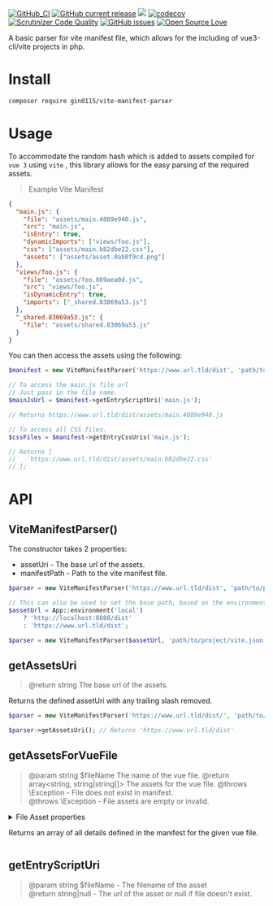 [![GitHub_CI](https://github.com/gin0115/vite-manifest-parser/actions/workflows/cli.yaml/badge.svg)](https://github.com/gin0115/vite-manifest-parser/actions/workflows/cli.yaml)
[![GitHub current release](https://img.shields.io/github/release/gin0115/vite-manifest-parser)](https://github.com/gin0115/vite-manifest-parser/releases)
![](https://github.com/vite-manifest-parser/workflows/GitHub_CI/badge.svg " ")
[![codecov](https://codecov.io/gh/gin0115/vite-manifest-parser/branch/main/graph/badge.svg?token=1I2UJW717H)](https://codecov.io/gh/gin0115/vite-manifest-parser)
[![Scrutinizer Code Quality](https://scrutinizer-ci.com/g/gin0115/vite-manifest-parser/badges/quality-score.png?b=main)](https://scrutinizer-ci.com/g/gin0115/vite-manifest-parser/?branch=main)
[![GitHub issues](https://img.shields.io/github/issues/gin0115/vite-manifest-parser)](https://github.com/gin0115/vite-manifest-parser/issues)
[![Open Source Love](https://badges.frapsoft.com/os/mit/mit.svg?v=102)]()

A basic parser for vite manifest file, which allows for the including of vue3-cli/vite projects in php.

# Install

```bash
composer require gin0115/vite-manifest-parser
```

# Usage

To accommodate the random hash which is added to assets compiled for `vue 3` using `vite` , this library allows for the easy parsing of the required assets.

> Example Vite Manifest

```json
{
  "main.js": {
    "file": "assets/main.4889e940.js",
    "src": "main.js",
    "isEntry": true,
    "dynamicImports": ["views/foo.js"],
    "css": ["assets/main.b82dbe22.css"],
    "assets": ["assets/asset.0ab0f9cd.png"]
  },
  "views/foo.js": {
    "file": "assets/foo.869aea0d.js",
    "src": "views/foo.js",
    "isDynamicEntry": true,
    "imports": ["_shared.83069a53.js"]
  },
  "_shared.83069a53.js": {
    "file": "assets/shared.83069a53.js"
  }
}

```

You can then access the assets using the following:

```php
$manifest = new ViteManifestParser('https://www.url.tld/dist', 'path/to/project/vite.json');

// To access the main.js file url
// Just pass in the file name.
$mainJsUrl = $manifest->getEntryScriptUri('main.js');

// Returns https://www.url.tld/dist/assets/main.4889e940.js

// To access all CSS files.
$cssFiles = $manifest->getEntryCssUris('main.js');

// Returns [
//   'https://www.url.tld/dist/assets/main.b82dbe22.css'
// ];

```

# API

## ViteManifestParser()

The constructor takes 2 properties:
* assetUri - The base url of the assets.
* manifestPath - Path to the vite manifest file.

```php
$parser = new ViteManifestParser('https://www.url.tld/dist', 'path/to/project/vite.json');

// This can also be used to set the base path, based on the environment.
$assetUrl = App::environment('local')
    ? 'http://localhost:8080/dist'
    : 'https://www.url.tld/dist';

$parser = new ViteManifestParser($assetUrl, 'path/to/project/vite.json');
```

## getAssetsUri  
> @return string The base url of the assets.  

Returns the defined assetUri with any trailing slash removed.

```php
$parser = new ViteManifestParser('https://www.url.tld/dist/', 'path/to/project/vite.json');

$parser->getAssetsUri(); // Returns 'https://www.url.tld/dist'
```

## getAssetsForVueFile  
> @param string $fileName The name of the vue file.
> @return array<string, string|string[]> The assets for the vue file.
> @throws \Exception - File does not exist in manifest.  
> @throws \Exception - File assets are empty or invalid.  

<details>
<summary> File Asset properties </summary>
* @template ManifestFile of array{  
*     file: string,  
*     src: string,  
*     isEntry?: bool,  
*     isDynamicEntry?: bool,  
*     dynamicImports?: string[],  
*     css?: string[],  
*     assets?: string[],  
*     imports?: string[],  
*  }  
</details>

Returns an array of all details defined in the manifest for the given vue file.

```php

```

## getEntryScriptUri  
> @param string $fileName - The filename of the asset  
> @return string|null - The url of the asset or null if file doesn't exist.  
